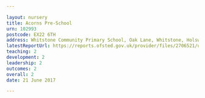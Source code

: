 ```yaml
---

layout: nursery
title: Acorns Pre-School
urn: 102993
postcode: EX22 6TH
address: Whitstone Community Primary School, Oak Lane, Whitstone, Holsworthy, Devon, EX22 6TH
latestReportUrl: https://reports.ofsted.gov.uk/provider/files/2706521/urn/102993.pdf
teaching: 2
development: 2
leadership: 2
outcomes: 2
overall: 2
date: 21 June 2017

---
```

